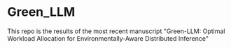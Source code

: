 # Green_LLM
This repo is the results of the most recent manuscript "Green-LLM: Optimal Workload Allocation for Environmentally-Aware Distributed Inference"
